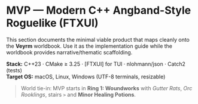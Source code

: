 # MVP — Modern C++ Angband-Style Roguelike (FTXUI)

This section documents the minimal viable product that maps cleanly onto the **Veyrm** worldbook.
Use it as the implementation guide while the worldbook provides narrative/thematic scaffolding.

**Stack:** C++23 · CMake ≥ 3.25 · [FTXUI] for TUI · nlohmann/json · Catch2 (tests)  
**Target OS:** macOS, Linux, Windows (UTF-8 terminals, resizable)

> World tie-in: MVP starts in **Ring 1: Woundworks** with *Gutter Rats*, *Orc Rooklings*, stairs `>` and **Minor Healing Potions**.
